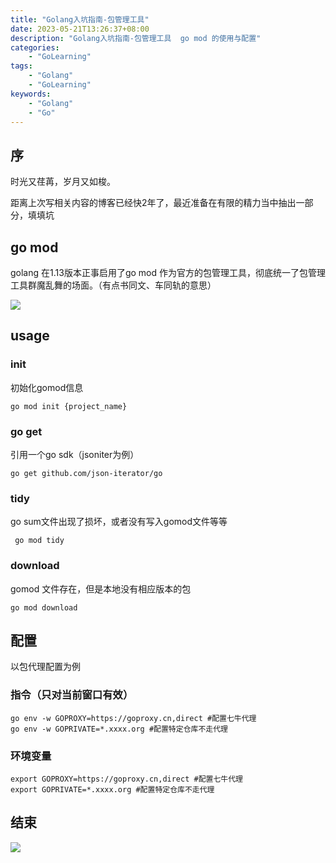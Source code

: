 ```yaml
---
title: "Golang入坑指南-包管理工具"
date: 2023-05-21T13:26:37+08:00
description: "Golang入坑指南-包管理工具  go mod 的使用与配置"
categories:
    - "GoLearning"
tags:
    - "Golang"
    - "GoLearning"
keywords:
    - "Golang"
    - "Go"
---
```


## 序

时光又荏苒，岁月又如梭。

距离上次写相关内容的博客已经快2年了，最近准备在有限的精力当中抽出一部分，填填坑

## go mod

golang 在1.13版本正事启用了go mod 作为官方的包管理工具，彻底统一了包管理工具群魔乱舞的场面。（有点书同文、车同轨的意思）

![](https://blog-img.luanruisong.com/blog/img/2022/202305220925660.png)

## usage

### init
初始化gomod信息

```shell
go mod init {project_name}
```

### go get

引用一个go sdk（jsoniter为例）

```shell
go get github.com/json-iterator/go
```

### tidy

go sum文件出现了损坏，或者没有写入gomod文件等等

```shell
 go mod tidy     
```

### download

gomod 文件存在，但是本地没有相应版本的包

```shell
go mod download
```

## 配置

以包代理配置为例

### 指令（只对当前窗口有效）

```shell
go env -w GOPROXY=https://goproxy.cn,direct #配置七牛代理
go env -w GOPRIVATE=*.xxxx.org #配置特定仓库不走代理
```

### 环境变量

```shell
export GOPROXY=https://goproxy.cn,direct #配置七牛代理
export GOPRIVATE=*.xxxx.org #配置特定仓库不走代理
```

## 结束

![](https://blog-img.luanruisong.com/blog/img/2022/202305220931607.png)

